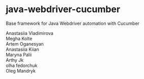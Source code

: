 # java-webdriver-cucumber

Base framework for Java Webdriver automation with Cucumber

Anastasiia Vladimirova \
Megha Kolte \
Artem Oganesyan \
Anastasiia Kiian \
Maryna Palii \
Arthy Jk \
olha fedorchuk \
Oleg Mandryk
